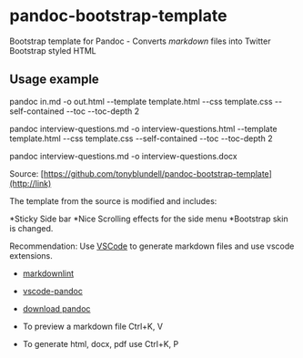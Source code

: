 # pandoc-bootstrap-template

Bootstrap template for Pandoc - Converts *markdown* files into Twitter Bootstrap styled HTML

## Usage example

 pandoc in.md -o out.html --template template.html --css template.css --self-contained --toc --toc-depth 2

 pandoc interview-questions.md -o interview-questions.html --template template.html --css template.css --self-contained --toc --toc-depth 2

 pandoc interview-questions.md  -o interview-questions.docx

 Source: [https://github.com/tonyblundell/pandoc-bootstrap-template](http://link)

 The template from the source is modified and includes:

 *Sticky Side bar
 *Nice Scrolling effects for the side menu
 *Bootstrap skin is changed.

Recommendation: Use [VSCode](https://code.visualstudio.com) to generate markdown files and use vscode extensions.

* [markdownlint](https://marketplace.visualstudio.com/items?itemName=DavidAnson.vscode-markdownlint)
* [vscode-pandoc](https://marketplace.visualstudio.com/items?itemName=DougFinke.vscode-pandoc)
* [download pandoc](https://github.com/jgm/pandoc/releases/tag/1.17.2)

* To preview a markdown file Ctrl+K, V
* To generate html, docx, pdf use Ctrl+K, P